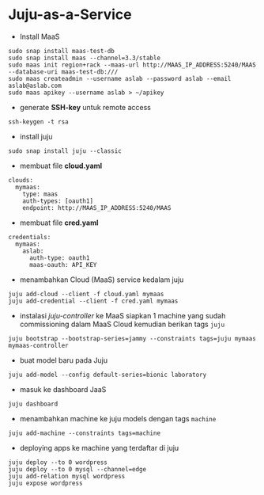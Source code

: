 # Juju-as-a-Service
* Install MaaS
```
sudo snap install maas-test-db
sudo snap install maas --channel=3.3/stable
sudo maas init region+rack --maas-url http://MAAS_IP_ADDRESS:5240/MAAS --database-uri maas-test-db:///
sudo maas createadmin --username aslab --password aslab --email aslab@aslab.com
sudo maas apikey --username aslab > ~/apikey
```
* generate **SSH-key** untuk remote access
```
ssh-keygen -t rsa
```
* install juju
```
sudo snap install juju --classic
```
* membuat file **cloud.yaml**
```
clouds:
  mymaas:
    type: maas
    auth-types: [oauth1]
    endpoint: http://MAAS_IP_ADDRESS:5240/MAAS
```
* membuat file **cred.yaml**
```
credentials:
  mymaas:
    aslab:
      auth-type: oauth1
      maas-oauth: API_KEY
```
* menambahkan Cloud (MaaS) service kedalam juju
```
juju add-cloud --client -f cloud.yaml mymaas
juju add-credential --client -f cred.yaml mymaas
```
* instalasi *juju-controller* ke MaaS
siapkan 1 machine yang sudah commissioning dalam MaaS Cloud kemudian berikan tags `juju`
```
juju bootstrap --bootstrap-series=jammy --constraints tags=juju mymaas mymaas-controller
```
* buat model baru pada Juju
```
juju add-model --config default-series=bionic laboratory
```
* masuk ke dashboard JaaS
```
juju dashboard
```
* menambahkan machine ke juju models dengan tags `machine`
```
juju add-machine --constraints tags=machine
```
* deploying apps ke machine yang terdaftar di juju
```
juju deploy --to 0 wordpress
juju deploy --to 0 mysql --channel=edge
juju add-relation mysql wordpress
juju expose wordpress
```
